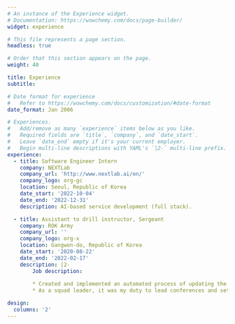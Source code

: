 ```yaml
---
# An instance of the Experience widget.
# Documentation: https://wowchemy.com/docs/page-builder/
widget: experience

# This file represents a page section.
headless: true

# Order that this section appears on the page.
weight: 40

title: Experience
subtitle:

# Date format for experience
#   Refer to https://wowchemy.com/docs/customization/#date-format
date_format: Jan 2006

# Experiences.
#   Add/remove as many `experience` items below as you like.
#   Required fields are `title`, `company`, and `date_start`.
#   Leave `date_end` empty if it's your current employer.
#   Begin multi-line descriptions with YAML's `|2-` multi-line prefix.
experience:
  - title: Software Engineer Intern
    company: NEXTLab
    company_url: 'http://www.nextlab.ai/en/'
    company_logo: org-gc
    location: Seoul, Republic of Korea
    date_start: '2022-10-04'
    date_end: '2022-12-31'
    description: AI-based service development (full stack).

  - title: Assistant to drill instructor, Sergeant
    company: ROK Army
    company_url: ''
    company_logo: org-x
    location: Gangwon-do, Republic of Korea
    date_start: '2020-08-22'
    date_end: '2022-02-17'
    description: |2-
        Job description:
        
        * Created and implemented an automated process of updating the gun bulletin board.
        * As a squad leader, it was my duty to lead conferences and settle problems and complaints of my squad in my unit.

design:
  columns: '2'
---
```

